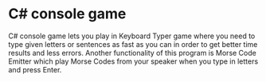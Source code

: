# C# console game
C# console game lets you play in Keyboard Typer game where you need to type given letters or sentences as fast as you can in order to get better time results and less errors.
Another functionality of this program is Morse Code Emitter which play Morse Codes from your speaker when you type in letters and press Enter.